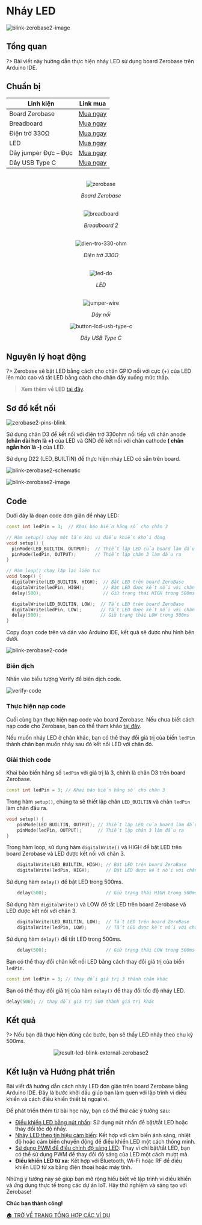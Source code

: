 <br>
<br>
<br>

# Nháy LED

![blink-zerobase2-image](https://cdn.chipstack.vn/zerobase2/blink/blink-led-external-zerobase2.jpg "blink-zerobase2-image]")

## Tổng quan

?>  Bài viết này hướng dẫn thực hiện nháy LED sử dụng board Zerobase trên Arduino IDE.

## Chuẩn bị

| Linh kiện |  Link mua |
| --- | --- |
| Board Zerobase |[Mua ngay](https://chipstack.vn/san-pham/zerobase/) |
| Breadboard |[Mua ngay](https://chipstack.vn/san-pham/breadboard-830-lo/) |
| Điện trở 330Ω |[Mua ngay](https://chipstack.vn/san-pham/dien-tro-1-4w-1/) |
| LED |[Mua ngay](https://chipstack.vn/san-pham/led-5mm-vo-mau/) |
| Dây jumper Đực – Đực | [Mua ngay](https://chipstack.vn/san-pham/day-jumper-duc-duc/) |
| Dây USB Type C |[Mua ngay](https://chipstack.vn/san-pham/day-usb-type-c-1m/) |

<br>

<div align="center">
    <img src="https://cdn.chipstack.vn/default/zerobase2-overview.png" alt="zerobase">
    <p><em>Board Zerobase</em></p>
</div>

<br>

<div align="center">
    <img src="https://cdn.chipstack.vn/default/breadboard.png" alt="breadboard">
    <p><em>Breadboard 2</em></p>
</div>

<br>

<div align="center">
    <img src="https://cdn.chipstack.vn/default/dien-tro-330-ohm.png" alt="dien-tro-330-ohm">
    <p><em>Điện trở 330Ω</em></p>
</div>

<br>

<div align="center">
    <img src="https://cdn.chipstack.vn/default/led-do.png" alt="led-do">
    <p><em>LED</em></p>
</div>

<br>

<div align="center">
    <img src="https://cdn.chipstack.vn/default/jumper-wire.png" alt="jumper-wire">
    <p><em>Dây nối</em></p>
</div>

<div align="center">
    <img src="https://cdn.chipstack.vn/default/usb-type-c.jpg" alt="button-lcd-usb-type-c">
    <p><em>Dây USB Type C</em></p>
</div>

## Nguyên lý hoạt động

?> Zerobase sẽ bật LED bằng cách cho chân GPIO nối với cực (+) của LED lên mức cao và tắt LED bằng cách cho chân đấy xuống mức thấp.

> Xem thêm về LED [tại đây](https://chipstack.vn/uncategorized/diot-phat-quang-la-gi-nguyen-ly-hoat-dong-va-ung-dung-tiet-kiem-nang-luong/).

## Sơ đồ kết nối
![zerobase2-pins-blink](https://cdn.chipstack.vn/zerobase2/blink/zerobase2-pins-blink.png "zerobase2-pins-blink]")

Sử dụng chân D3 để kết nối với điện trở 330ohm nối tiếp với chân anode **(chân dài hơn là +)** của LED và GND để kết nối với chân cathode **( chân ngắn hơn là -)** của LED.

Sử dụng D22 (LED_BUILTIN) để thực hiện nháy LED có sẵn trên board.

![blink-zerobase2-schematic](https://cdn.chipstack.vn/zerobase2/blink/blink-zerobase2-schematic.png "blink-zerobase2-schematic]")

![blink-zerobase2-image](https://cdn.chipstack.vn/zerobase2/blink/blink-led-external-zerobase2.jpg "blink-zerobase2-image]")

## Code

Dưới đây là đoạn code đơn giản để nháy LED:

```cpp
const int ledPin = 3;  // Khai báo biến hằng số cho chân 3

// Hàm setup() chạy một lần khi vi điều khiển khởi động
void setup() {
  pinMode(LED_BUILTIN, OUTPUT);  // Thiết lập LED của board làm đầu ra (D22)
  pinMode(ledPin, OUTPUT);       // Thiết lập chân 3 làm đầu ra
}

// Hàm loop() chạy lặp lại liên tục
void loop() {
  digitalWrite(LED_BUILTIN, HIGH);  // Bật LED trên board ZeroBase
  digitalWrite(ledPin, HIGH);       // Bật LED được kết nối với chân 3
  delay(500);                       // Giữ trạng thái HIGH trong 500ms

  digitalWrite(LED_BUILTIN, LOW);  // Tắt LED trên board ZeroBase
  digitalWrite(ledPin, LOW);       // Tắt LED được kết nối với chân 3
  delay(500);                      // Giữ trạng thái LOW trong 500ms
}
```

Copy đoạn code trên và dán vào Arduino IDE, kết quả sẽ được như hình bên dưới.

![blink-zerobase2-code](https://cdn.chipstack.vn/zerobase2/blink/blink-zerobase2-code.png "blink-zerobase2-code]")

### Biên dịch

Nhấn vào biểu tượng Verify để biên dịch code.

![verify-code](https://cdn.chipstack.vn/default/verify-code.png "verify-code]")

### Thực hiện nạp code
Cuối cùng bạn thực hiện nạp code vào board Zerobase. Nếu chưa biết cách nạp code cho Zerobase, bạn có thể tham khảo [tại đây](https://zerobase.chipstack.vn/#/vi/zerobase-2/quickstart).

Nếu muốn nháy LED ở chân khác, bạn có thể thay đổi giá trị của biến `ledPin` thành chân bạn muốn nháy sau đó kết nối LED với chân đó.

### Giải thích code

Khai báo biến hằng số `ledPin` với giá trị là 3, chính là chân D3 trên board Zerobase.

```cpp
const int ledPin = 3; // Khai báo biến hằng số cho chân 3
```
Trong hàm `setup()`, chúng ta sẽ thiết lập chân `LED_BUILTIN` và chân `ledPin` làm chân đầu ra.


```cpp
void setup() {
    pinMode(LED_BUILTIN, OUTPUT); // Thiết lập LED của board làm đầu ra
    pinMode(ledPin, OUTPUT);      // Thiết lập chân 3 làm đầu ra
}
```
Trong hàm loop, sử dụng hàm `digitalWrite()` và HIGH để bật LED trên board Zerobase và LED được kết nối với chân 3.

```cpp
    digitalWrite(LED_BUILTIN, HIGH); // Bật LED trên board ZeroBase
    digitalWrite(ledPin, HIGH);      // Bật LED được kết nối với chân 3
```
Sử dụng hàm `delay()` để bật LED trong 500ms.

```cpp
    delay(500);                      // Giữ trạng thái HIGH trong 500ms
```

Sử dụng hàm `digitalWrite()` và LOW để tắt LED trên board Zerobase và LED được kết nối với chân 3.

```cpp
    digitalWrite(LED_BUILTIN, LOW);  // Tắt LED trên board ZeroBase
    digitalWrite(ledPin, LOW);       // Tắt LED được kết nối với chân 3
```

Sử dụng hàm `delay()` để tắt LED trong 500ms.

```cpp
    delay(500);                      // Giữ trạng thái LOW trong 500ms
```

Bạn có thể thay đổi chân kết nối LED bằng cách thay đổi giá trị của biến `ledPin`.

```cpp
const int ledPin = 3; // thay đổi giá trị 3 thành chân khác
```

Bạn có thể thay đổi giá trị của hàm `delay()` để thay đổi tốc độ nháy LED.

```cpp
delay(500); // thay đổi giá trị 500 thành giá trị khác
```

## Kết quả

?> Nếu bạn đã thực hiện đúng các bước, bạn sẽ thấy LED nháy theo chu kỳ 500ms.

<p align="center">
  <img src="https://cdn.chipstack.vn/zerobase2/blink/result-led-blink-external-zerobase2.gif" alt="result-led-blink-external-zerobase2">
</p>

## Kết luận và Hướng phát triển
Bài viết đã hướng dẫn cách nháy LED đơn giản trên board Zerobase bằng Arduino IDE. Đây là bước khởi đầu giúp bạn làm quen với lập trình vi điều khiển và cách điều khiển thiết bị ngoại vi.

Để phát triển thêm từ bài học này, bạn có thể thử các ý tưởng sau:

- [Điều khiển LED bằng nút nhấn](vi/zerobase/examples/button.md): Sử dụng nút nhấn để bật/tắt LED hoặc thay đổi tốc độ nháy.
- [Nháy LED theo tín hiệu cảm biến](vi/zerobase/examples/pir.md): Kết hợp với cảm biến ánh sáng, nhiệt độ hoặc cảm biến chuyển động để điều khiển LED một cách thông minh.
- [Sử dụng PWM để điều chỉnh độ sáng LED](vi/zerobase/examples/potentiometer.md): Thay vì chỉ bật/tắt LED, bạn có thể sử dụng PWM để thay đổi độ sáng của LED một cách mượt mà.
- **Điều khiển LED từ xa:** Kết hợp với Bluetooth, Wi-Fi hoặc RF để điều khiển LED từ xa bằng điện thoại hoặc máy tính.

Những ý tưởng này sẽ giúp bạn mở rộng hiểu biết về lập trình vi điều khiển và ứng dụng thực tế trong các dự án IoT. Hãy thử nghiệm và sáng tạo với Zerobase!

**Chúc bạn thành công!**

[🏠 TRỞ VỀ TRANG TỔNG HỢP CÁC VÍ DỤ](vi/zerobase-2/examples.md)